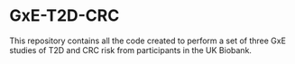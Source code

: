 # GxE-T2D-CRC
This repository contains all the code created to perform a set of three GxE studies of T2D and CRC risk from participants in the UK Biobank.
